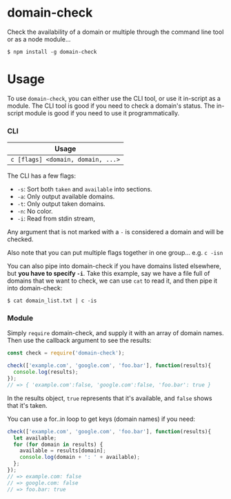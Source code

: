 # domain-check
Check the availability of a domain or multiple through the command line tool or as a node module...

```
$ npm install -g domain-check
```

# Usage
To use `domain-check`, you can either use the CLI tool, or use it in-script as a module.  The CLI tool is good if you need to check a domain's status.  The in-script module is good if you need to use it programmatically.

### CLI

| Usage |
|-------|
| `c [flags] <domain, domain, ...>` |

The CLI has a few flags:

 - `-s`: Sort both `taken` and `available` into sections.
 - `-a`: Only output available domains.
 - `-t`: Only output taken domains.
 - `-n`: No color.
 - `-i`: Read from stdin stream,

Any argument that is not marked with a `-` is considered a domain and will be checked.

Also note that you can put multiple flags together in one group... e.g. `c -isn`

You can also pipe into domain-check if you have domains listed elsewhere, but __you have to specify `-i`__.  Take this example, say we have a file full of domains that we want to check, we can use `cat` to read it, and then pipe it into domain-check:

```
$ cat domain_list.txt | c -is
```

### Module
Simply `require` domain-check, and supply it with an array of domain names.  Then use the callback argument to see the results:

```javascript
const check = require('domain-check');

check(['example.com', 'google.com', 'foo.bar'], function(results){
  console.log(results);
});
// => { 'example.com':false, 'google.com':false, 'foo.bar': true }
```

In the results object, `true` represents that it's available, and `false` shows that it's taken.

You can use a for..in loop to get keys (domain names) if you need:

```javascript
check(['example.com', 'google.com', 'foo.bar'], function(results){
  let available;
  for (for domain in results) {
    available = results[domain];
    console.log(domain + ': ' + available);
  };
});
// => example.com: false
// => google.com: false
// => foo.bar: true
```
